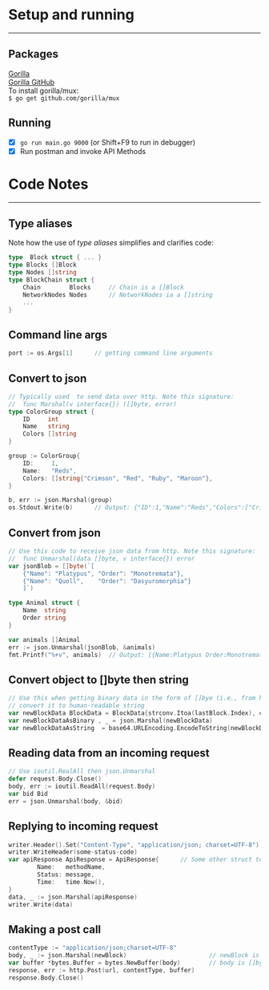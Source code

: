 # Setup and running

---
## Packages
[Gorilla](https://www.gorillatoolkit.org/)  
[Gorilla GitHub](https://github.com/gorilla/mux)  
To install gorilla/mux:  
```$ go get github.com/gorilla/mux```

## Running
- [x] ```go run main.go 9000``` (or Shift+F9 to run in debugger)  
- [x] Run postman and invoke API Methods

# Code Notes

---
## Type aliases
Note how the use of _type aliases_ simplifies and clarifies code:
```go
type  Block struct { ... }
type Blocks []Block
type Nodes []string
type BlockChain struct {
	Chain        Blocks     // Chain is a []Block
	NetworkNodes Nodes      // NetworkNodes ia a []string
	...
}
```
## Command line args
```go
port := os.Args[1]      // getting command line arguments
```

## Convert to json
```go
// Typically used  to send data over http. Note this signature:
//  func Marshal(v interface{}) ([]byte, error)
type ColorGroup struct {
    ID     int
    Name   string
    Colors []string
}

group := ColorGroup{
    ID:     1,
    Name:   "Reds",
    Colors: []string{"Crimson", "Red", "Ruby", "Maroon"},
}

b, err := json.Marshal(group)
os.Stdout.Write(b)      // Output: {"ID":1,"Name":"Reds","Colors":["Crimson","Red","Ruby","Maroon"]}
```

## Convert from json
```go
// Use this code to receive json data from http. Note this signature:
//  func Unmarshal(data []byte, v interface{}) error
var jsonBlob = []byte(`[
    {"Name": "Platypus", "Order": "Monotremata"},
    {"Name": "Quoll",    "Order": "Dasyuromorphia"}
    ]`)

type Animal struct {
    Name  string
    Order string
}

var animals []Animal
err := json.Unmarshal(jsonBlob, &animals)
fmt.Printf("%+v", animals)  // Output: [{Name:Platypus Order:Monotremata} {Name:Quoll Order:Dasyuromorphia}]
```

## Convert object to []byte then string
```go
// Use this when getting binary data in the form of []bye (i.e., from hashing), then
// convert it to human-readable string
var newBlockData BlockData = BlockData{strconv.Itoa(lastBlock.Index), c.blockChain.PendingBids}
var newBlockDataAsBinary , _ = json.Marshal(newBlockData)
var newBlockDataAsString  = base64.URLEncoding.EncodeToString(newBlockDataAsBinary)
```

## Reading data from an incoming request
```go
// Use ioutil.RealAll then json.Unmarshal
defer request.Body.Close()
body, err := ioutil.ReadAll(request.Body)
var bid Bid
err = json.Unmarshal(body, &bid)
```

## Replying to incoming request
```go
writer.Header().Set("Content-Type", "application/json; charset=UTF-8")
writer.WriteHeader(some-status-code)
var apiResponse ApiResponse = ApiResponse{      // Some other struct to send back to client
		Name:   methodName,
		Status: message,
		Time:   time.Now(),
}
data, _ := json.Marshal(apiResponse)
writer.Write(data)
```

## Making a post call
```go
contentType := "application/json;charset=UTF-8"
body, _ := json.Marshal(newBlock)                       // newBlock is some object. blockToBroadCast is []byte
var buffer *bytes.Buffer = bytes.NewBuffer(body)        // body is []byte
response, err := http.Post(url, contentType, buffer)
response.Body.Close()
```